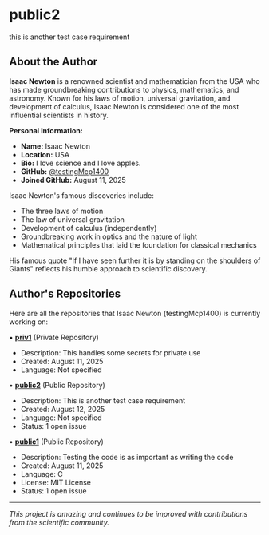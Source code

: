 # public2

this is another test case requirement

## About the Author

**Isaac Newton** is a renowned scientist and mathematician from the USA who has made groundbreaking contributions to physics, mathematics, and astronomy. Known for his laws of motion, universal gravitation, and development of calculus, Isaac Newton is considered one of the most influential scientists in history.

**Personal Information:**
- **Name:** Isaac Newton
- **Location:** USA
- **Bio:** I love science and I love apples.
- **GitHub:** [@testingMcp1400](https://github.com/testingMcp1400)
- **Joined GitHub:** August 11, 2025

Isaac Newton's famous discoveries include:
- The three laws of motion
- The law of universal gravitation
- Development of calculus (independently)
- Groundbreaking work in optics and the nature of light
- Mathematical principles that laid the foundation for classical mechanics

His famous quote "If I have seen further it is by standing on the shoulders of Giants" reflects his humble approach to scientific discovery.

## Author's Repositories

Here are all the repositories that Isaac Newton (testingMcp1400) is currently working on:

• **[priv1](https://github.com/testingMcp1400/priv1)** (Private Repository)
  - Description: This handles some secrets for private use
  - Created: August 11, 2025
  - Language: Not specified

• **[public2](https://github.com/testingMcp1400/public2)** (Public Repository)
  - Description: This is another test case requirement
  - Created: August 12, 2025
  - Language: Not specified
  - Status: 1 open issue

• **[public1](https://github.com/testingMcp1400/public1)** (Public Repository)
  - Description: Testing the code is as important as writing the code
  - Created: August 11, 2025
  - Language: C
  - License: MIT License
  - Status: 1 open issue

---

*This project is amazing and continues to be improved with contributions from the scientific community.*